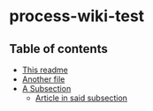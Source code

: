 # process-wiki-test

## Table of contents

* [This readme](README.md)
* [Another file](another.md)
* [A Subsection](/section-1)
  - [Article in said subsection](/section-1/article.md)
